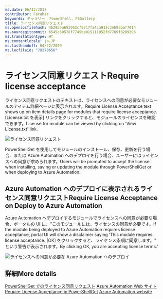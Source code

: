 ```yaml
---
ms.date: 06/12/2017
contributor: Farehar
keywords: ギャラリー, PowerShell, PSGallery
title: ライセンス同意リクエスト
ms.openlocfilehash: 4b293ea693062cf9717fa4ca913c3eb9abaf7014
ms.sourcegitcommit: 6545c60578f7745be015111052fd7769f8289296
ms.translationtype: HT
ms.contentlocale: ja-JP
ms.lasthandoff: 04/22/2020
ms.locfileid: "78278656"
---
```

# <a name="require-license-acceptance"></a><span data-ttu-id="e957e-103">ライセンス同意リクエスト</span><span class="sxs-lookup"><span data-stu-id="e957e-103">Require license acceptance</span></span>

<span data-ttu-id="e957e-104">ライセンス同意リクエストのテキストは、ライセンスへの同意が必要なモジュールのアイテム詳細ページに表示されます。</span><span class="sxs-lookup"><span data-stu-id="e957e-104">Require License Acceptance text shows up on item details page for modules that require license acceptance.</span></span> <span data-ttu-id="e957e-105">[License.txt を表示] リンクをクリックすると、モジュールのライセンスを確認できます。</span><span class="sxs-lookup"><span data-stu-id="e957e-105">License for module can be viewed by clicking on 'View License.txt' link.</span></span>

![ライセンス同意リクエスト](media/packages-that-require-license-acceptance/RequireLicenseAcceptance.png)

<span data-ttu-id="e957e-107">PowerShellGet を使用してモジュールのインストール、保存、更新を行う場合、または Azure Automation へのデプロイを行う場合、ユーザーにはライセンスへの同意が求められます。</span><span class="sxs-lookup"><span data-stu-id="e957e-107">Users will be prompted to accept the license when installing, saving or updating the module through PowerShellGet or when deploying to Azure Automation.</span></span>

## <a name="require-license-acceptance-on-deploy-to-azure-automation"></a><span data-ttu-id="e957e-108">Azure Automation へのデプロイに表示されるライセンス同意リクエスト</span><span class="sxs-lookup"><span data-stu-id="e957e-108">Require License Acceptance on Deploy to Azure Automation</span></span>

<span data-ttu-id="e957e-109">Azure Automation へデプロイするモジュールでライセンスへの同意が必要な場合、ポータルの UI に、"このモジュールには、ライセンスの同意が必要です。</span><span class="sxs-lookup"><span data-stu-id="e957e-109">If the module being deployed to Azure Automation requires license acceptance, portal UI will show a disclaimer saying 'This module requires license acceptance.</span></span> <span data-ttu-id="e957e-110">[OK] をクリックすると、ライセンス条項に同意します。" という警告が表示されます。</span><span class="sxs-lookup"><span data-stu-id="e957e-110">By clicking OK, you are accepting license terms.'</span></span>

![ライセンスへの同意が必要な Azure Automation へのデプロイ](media/packages-that-require-license-acceptance/DeployToAzureAutomationRequireLicenseAcceptanceDisclaimer.png)

## <a name="more-details"></a><span data-ttu-id="e957e-112">詳細</span><span class="sxs-lookup"><span data-stu-id="e957e-112">More details</span></span>

<span data-ttu-id="e957e-113">[PowerShellGet でのライセンス同意リクエスト](../../concepts/module-license-acceptance.md)
[Azure Automation Web サイト](/azure/automation)</span><span class="sxs-lookup"><span data-stu-id="e957e-113">[Require License Acceptance in PowerShellGet](../../concepts/module-license-acceptance.md)
[Azure Automation website](/azure/automation)</span></span>

